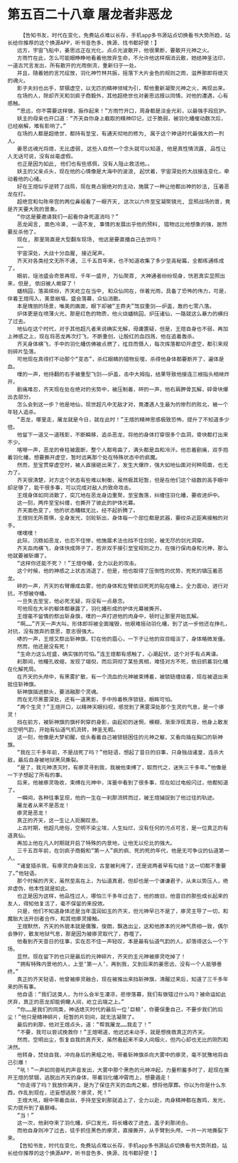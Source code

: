 # 第五百二十八章 屠龙者非恶龙
        【告知书友，时代在变化，免费站点难以长存，手机app多书源站点切换看书大势所趋，站长给你推荐的这个换源APP，听书音色多、换源、找书都好使！】
       远方，宇宙飞船中，姜思远正在光化，点点光波散开，他很果断，要散开元神之火。
       方雨竹在此，怎么可能眼睁睁地看着他放弃生命，不允许他这样烟消云散，她结神圣法印，一道古咒言发出，所有散开的光雨倒流，重新归于一处。
       并且，随着她的言咒绽放，羽化神竹林共振，摇落下大片金色的规则之雨，滋养那即将熄灭的魂火。
       影子夫妇也出手，禁锢虚空，以无匹的精神领域为引，帮他重新凝聚元神之火，再现出来。
       在场的人，除却齐天和剑疯子商毅外，其他超绝世也对姜思远报以同情，对他的遭遇，心有感触。
       “思远，你不需要这样做，振作起来！”方雨竹开口，周身都是淡金光彩，以最强手段庇护。
       妖主的母亲也开口道：“齐天自你身上截取的精神印记，过于脆弱，被羽化幡催动数次后，已经崩解，难有影响了。”
       在场的人都是超绝世，都持有至宝，有通天彻地的修为, 属于这个神话时代最强大的一列人。
       姜思远魂光将熄，无比虚弱, 这些人自然一个念头就可以知道, 他是真性情流露, 品性让人无话可说，没有丝毫虚假。
       也正是因为如此, 他们也有些感佩，没有人阻止救活他。。
       妖主的父亲点头，现在他的心情像是大海中的波浪, 起伏着，宇宙深处的大战接连变化，牵动着他的心绪。
       好在王煊似乎逆转了战局，现在竟占据绝对的主动，施展了一种让他都出神的妙法, 压着恶龙在打。
       超绝宫和勾陈帝宫的两位鼻祖看了一眼齐天, 这次以六件至宝凝聚镜光, 显照战场的景，竟是齐天要大败的景象。
       “你这是要邀请我们一起看你身死道消吗？”
       恶龙闻言, 面色冷漠, 一语不发, 事情的发展出乎他的预料, 猎物远比他想象的强，居然要反杀他了。
       现在, 那里简直是大型翻车现场, 他这是要直播自己去世吗？
       ……
       宇宙深处，大战十分血腥, 接近尾声。
       齐天对各类经文无所不通, 三千五百年来，也不知道收集了多少至高秘篇，全都练通练成了。
       眼前，瑶池盛会奇景再现，千年一盛开, 万仙聚首, 大神通者纷纷现身，恍若真实显照出来，但是, 依旧被人凿穿了！
       蟠桃园，落英缤纷，齐天屹立在当中, 和众仙同在，伴着光雨，具备了恐怖的伟力，可是，伴着王煊闯入，美景崩塌，盛会落幕，众仙消散。
       本是瑰丽的场景，唯美的画面，眼下却被“王莽夫”驾驭重剑——炉盖，轰的七零八落。
       炉体更是在喷薄火光，那是红色的物质，他火烧蟠桃园，炉压诸仙，一路就这么暴力的横扫了过去。
       地仙在这个时代，对于其他超凡者来说确实无解，毋庸置疑，但是，王煊自身也不弱，再加上神感之上，现在将恶龙再次打飞，不断重创，让殷红的血四溅，他在追着轰杀。
       齐天身体横飞，手中的羽化幡仿佛被点燃了，炫目而慑人，每次挥落都切开虚空，都引来规则碎片坠落。
       可他现在真得打不动那个“变态”，杀红眼睛的猎物反噬，杀得他身体都要断开了，遍体是血。
       噗的一声，他持翻的右手被重型飞剑——炉盖，击中大拇指，结果导致他接连三根指头相继炸开。
       剧痛难忍，齐天现在处在绝对的劣势中，被压制着，砰的一声，他右肩胛骨瓦解，碎骨块爆出去部分。
       怎么会到这一步？他是地仙，现世超凡中无敌才对，竟遭遇人生最为的惨烈的败北，被一个年轻人追杀。
       “恶龙，哪里走，屠龙就是今日，就在此时！”王煊的精神思感极致恐怖，提升了不知道多少倍。
       他留下一道又一道残影，不断瞬移，追杀恶龙，将他的身体打穿很多个血洞，骨块都打出来不少。
       喀嚓一声，恶龙的脊柱被震断，整个人都弯曲了，满头都是血和冷汗。他忍着剧痛，双手抱着羽化幡，想要撕开虚空，暂时远离那个处在特殊状态中的疯魔。
       然而，至宝贯穿虚空时，被人直接砸出来了，发生大爆炸，强大如地仙面对何种局面，也无力了。
       齐天很清楚，对方这个状态有些难以制衡，虽然极其短暂，但是在他们这个级数的高手眼中却足够了，能干很多事，可以完成对敌人的致命攻击。
       王煊身体如同消散了，突兀地在恶龙身边重聚，至宝轰落，纠缠住羽化幡，要收进炉中。
       这一刻，两件至宝纠缠，也撕开了彼此的护体光幕。
       齐天面色变了，他的状态糟糕无比，经不起折腾了。
       王煊则无所畏惧，全身发光，剑轮斩出，身体每一个部位都是武器，要绞杀近距离接触的对手。
       噗噗噗！
       此际，沉稳如恶龙，也忍不住惨，他施展术法也挡不住剑轮，被无尽的剑光洞穿。
       齐天血肉横飞，身体快成筛子了，若非双手接引至宝规则之力，在强行保肉身和元神，那么他就要被斩爆了。
       “这样你还能不死？！”王煊夺幡，全力以赴的攻击。
       这个时候，他的神感之上状态消退了，但是，他也取得了压倒性的优势，死死的镇压着恶龙。
       砰的一声，齐天的右臂爆成血雾，他的身体和左臂依旧死死的贴在幡上，全力震动，进行对抗，不想被夺幡。
       一旦失去至宝，他必死无疑，将没有一点悬念。
       可他现在大半的躯体都暴露了，羽化幡形成的护体光幕被撕开。
       王煊毫不留情的祭出斩身旗，噗的一声打进他的肉身中，顿时让那里开始瓦解。
       “啊……”齐天一声大叫，形体即将被全面摧毁，他艰难摇动羽化幡，到了这一步他还在挣扎，对抗，没有放弃的意思，意志很强大。
       哧的一声，王煊又祭出斩神旗，钉在他的眉心，一下子让他的双目暗淡了，身体略微发僵。
       然而，他还是没有死！
       “生命力这么旺盛，确实强的可怕。”连王煊都有感触了，心潮起伏，这个对手有点离谱。
       刹那间，他瞳孔收缩，发现了端倪，而后洞彻了某些真相，难怪对方不死，依旧抓着羽化幡在化解死局。
       在齐天的头颅中，有黑雾扩散，有一个流血的元神被束缚着，被锁链缠绕着，现在被退出来抵住斩神旗。
       斩神旗插进额头，要消融那个灵魂。
       而在无尽黑雾深处，还有一道黑影，手中拎着秩序锁链，眼眸可怕。
       “两个生灵？”王煊开口，以精神天眼扫视，感觉到了黑雾深处那个生灵的气息，是一个瘆灵！
       挡在前方，被斩神旗的旗杆刺穿的身影，由起初的迷惘，模糊，渐渐浮现真容，他身上散发出空明气韵，开始有仙道气机流转，神圣无暇。
       这一刻，他像是大梦初醒，低头看着自己被锁链困住的元神之躯，又看向插在胸口的斩神旗。
       “我在三千多年前，不是战死了吗？”他轻语，想起了昔日的旧事，只身独战诸皇，连杀大敌，最后自身被地狱黑凤撕裂。
       “是了，我元神溃灭时，有瘆灵寻到我，我被他束缚了，取而代之，迷失三千多年。”他像是一下子想起了所有的事。
       后来，他被瘆灵吸收，束缚在元神中，浑噩中看到了很多事，现在如过电般闪过，他都知道了。
       一瞬间，各种往事呈现，他的一生在一刹那流转而过，被王煊捕捉到了他过往的轨迹。
       屠龙者从来不是恶龙！
       瘆灵是恶龙！
       真正的齐天，这一生让人扼腕叹息。
       上古时期，他超凡绝俗，空明不染尘埃，人生灿烂，没有任何的污点可言，是一位真正的有道真仙。
       再加上他在凡人时期就开启了特殊的内景地，让他无以伦比的强大。
       三千五百年前，在剑疯子商毅和“第一人”疯的疯、死的死的年代，他是无可争议的仙道第一人。
       “诸皇猎杀我，有瘆灵的身影出没，古皇被利用了，还是说两者早有勾结？这一切都不重要了。”他轻语。
       那个时候的齐天，虽然至高在上，为仙道真君，但却也是一个谦谦君子，从未以势压人，绝非虚伪，他本性就是如此。
       也正是因为这样，他品性过人，哪怕三千多年过去了，他的故旧，他昔日的那些成长起来的友人，得知他复活了，毫不保留的来投效。
       只是，他们不知道身体还是当年温润如玉的齐天，但元神早已不是了，瘆灵主导了一切，和魔胎大法开创者合作，和其他瘆灵接触。
       王煊默然，齐天的外貌本就是儒雅，俊朗，飘逸出尘，这和他原本的元神气质相一致，偶尔会狰狞，散发地狱气息，那是因为被瘆灵取代了，吞噬了。
       他看到齐天昔日的往事，实在忍不住一声轻叹，本是最有仙道气韵的人，却落得这么一个下场。
       显然，现在留下的也只是最后的元神碎片，齐天的主元神被瘆灵吃掉了！
       “拥有特殊内景地的人，上至‘第一人’，再到我，又到后来的姜思远，没有一个人能够善终。”
       真正的齐天轻语，他曾被瘆灵融合，现在被推出来挡斩神旗，清醒过来后，知道了三千多年来的所有事。
       他自语：“我们这类人，为什么会半生凄凉，悲惨落幕，我们有做错过什么吗？被命运如此厌弃，真正的恶龙却能俯瞰人间，屹立云端之上。”
       “你……是我们的同类，神话熄灭时代的最后一位‘巨鲸’，你要保重自己，不要步我们的后尘！”他只是精神碎片，短暂的片刻间，就无法凝聚了。
       最后的刹那，他对王煊点头，道：“帮我屠龙……我走了！”
       “不要，我可以尝试挽救你！”王煊喝道，他迟迟未动手，就是想挽救真正的齐天。
       然而，空明出尘，恢复自我的真齐天，虽然看起来不染人间烟火，但内心却也无比的刚烈和决然。
       他转身，焚烧自我，冲向身后的黑暗之地，带着斩神旗杀向大雾中的瘆灵，毫不犹豫地将自己引爆！
       “吼！”一声如同兽吼的声音发出，大雾中那个黑色的元神冲起，力量积蓄多时了，趁现在撕开王煊的禁锢，逃脱出齐天的身体，带着羽化幡冲霄而上，想要遁走！
       “你走得了吗？我放你离开，是为了保住齐天的血肉之躯，想将他厚葬。你以为你是什么东西，作乱到现在，还妄想逃脱？瘆灵，死！”
       王煊大吼，眼中带着血丝，手持至宝刹那就追上了，全力以赴，肉身精神都在轰鸣，发光，实力提升到了最巅峰。
       “当！”
       这一次，他剥夺来了羽化幡，炉口发光，将长幡收了进去，盖子刹那闭合。
       而他自身则冲了过去，徒手抓住黑色的瘆灵，直接撕开，从手臂到头颅，一片一片地撕裂下来。
       【告知书友，时代在变化，免费站点难以长存，手机app多书源站点切换看书大势所趋，站长给你推荐的这个换源APP，听书音色多、换源、找书都好使！】